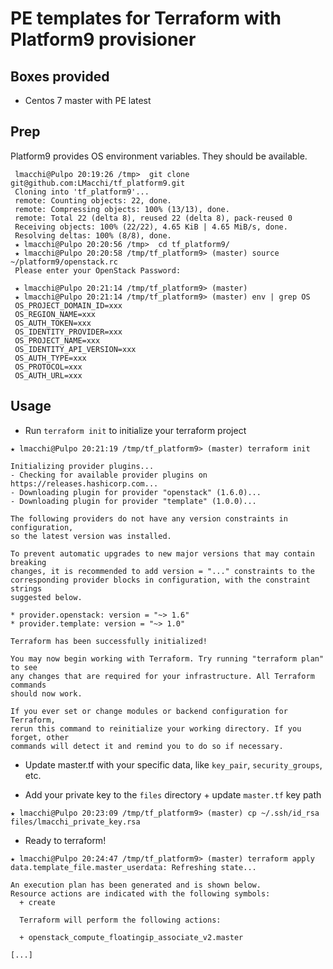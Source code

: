 # PE templates for Terraform with Platform9 provisioner

## Boxes provided
- Centos 7 master with PE latest

## Prep
Platform9 provides OS environment variables. They should be available.

```
 lmacchi@Pulpo 20:19:26 /tmp>  git clone git@github.com:LMacchi/tf_platform9.git
 Cloning into 'tf_platform9'...
 remote: Counting objects: 22, done.
 remote: Compressing objects: 100% (13/13), done.
 remote: Total 22 (delta 8), reused 22 (delta 8), pack-reused 0
 Receiving objects: 100% (22/22), 4.65 KiB | 4.65 MiB/s, done.
 Resolving deltas: 100% (8/8), done.
 ★ lmacchi@Pulpo 20:20:56 /tmp>  cd tf_platform9/
 ★ lmacchi@Pulpo 20:20:58 /tmp/tf_platform9> (master) source ~/platform9/openstack.rc
 Please enter your OpenStack Password:

 ★ lmacchi@Pulpo 20:21:14 /tmp/tf_platform9> (master)
 ★ lmacchi@Pulpo 20:21:14 /tmp/tf_platform9> (master) env | grep OS
 OS_PROJECT_DOMAIN_ID=xxx
 OS_REGION_NAME=xxx
 OS_AUTH_TOKEN=xxx
 OS_IDENTITY_PROVIDER=xxx
 OS_PROJECT_NAME=xxx
 OS_IDENTITY_API_VERSION=xxx
 OS_AUTH_TYPE=xxx
 OS_PROTOCOL=xxx
 OS_AUTH_URL=xxx
 ```

## Usage

- Run `terraform init` to initialize your terraform project

```
★ lmacchi@Pulpo 20:21:19 /tmp/tf_platform9> (master) terraform init

Initializing provider plugins...
- Checking for available provider plugins on https://releases.hashicorp.com...
- Downloading plugin for provider "openstack" (1.6.0)...
- Downloading plugin for provider "template" (1.0.0)...

The following providers do not have any version constraints in configuration,
so the latest version was installed.

To prevent automatic upgrades to new major versions that may contain breaking
changes, it is recommended to add version = "..." constraints to the
corresponding provider blocks in configuration, with the constraint strings
suggested below.

* provider.openstack: version = "~> 1.6"
* provider.template: version = "~> 1.0"

Terraform has been successfully initialized!

You may now begin working with Terraform. Try running "terraform plan" to see
any changes that are required for your infrastructure. All Terraform commands
should now work.

If you ever set or change modules or backend configuration for Terraform,
rerun this command to reinitialize your working directory. If you forget, other
commands will detect it and remind you to do so if necessary.
```

- Update master.tf with your specific data, like `key_pair`, `security_groups`, etc.

- Add your private key to the `files` directory + update `master.tf` key path

```
★ lmacchi@Pulpo 20:23:09 /tmp/tf_platform9> (master) cp ~/.ssh/id_rsa files/lmacchi_private_key.rsa
```

- Ready to terraform!

```
★ lmacchi@Pulpo 20:24:47 /tmp/tf_platform9> (master) terraform apply
data.template_file.master_userdata: Refreshing state...

An execution plan has been generated and is shown below.
Resource actions are indicated with the following symbols:
  + create

  Terraform will perform the following actions:

  + openstack_compute_floatingip_associate_v2.master

[...]
```

